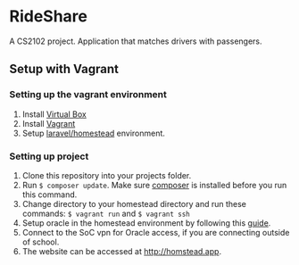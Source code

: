 # RideShare

A CS2102 project. Application that matches drivers with passengers.

## Setup with Vagrant

### Setting up the vagrant environment

1. Install [Virtual Box](https://www.virtualbox.org/)
2. Install [Vagrant](https://www.vagrantup.com/downloads.html)
3. Setup [laravel/homestead](http://laravel.com/docs/5.1/homestead) environment.

### Setting up project

1. Clone this repository into your projects folder.
2. Run ```$ composer update```. Make sure [composer](https://getcomposer.org/doc/00-intro.md) is installed before you run this command.
3. Change directory to your homestead directory and run these commands: ```$ vagrant run``` and ```$ vagrant ssh```
4. Setup oracle in the homestead environment by following this [guide](http://kogentadono.com/2011/11/02/installing-oci8-on-ubuntu/).
5. Connect to the SoC vpn for Oracle access, if you are connecting outside of school.
6. The website can be accessed at http://homstead.app.